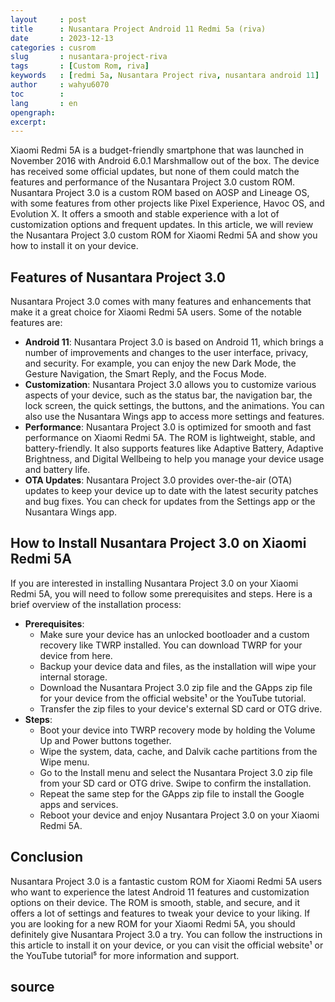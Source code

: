 ```yaml
---
layout     : post
title      : Nusantara Project Android 11 Redmi 5a (riva)
date       : 2023-12-13
categories : cusrom
slug       : nusantara-project-riva
tags       : [Custom Rom, riva]
keywords   : [redmi 5a, Nusantara Project riva, nusantara android 11]
author     : wahyu6070
toc        : 
lang       : en
opengraph:
excerpt:
---
```




Xiaomi Redmi 5A is a budget-friendly smartphone that was launched in November 2016 with Android 6.0.1 Marshmallow out of the box. The device has received some official updates, but none of them could match the features and performance of the Nusantara Project 3.0 custom ROM. Nusantara Project 3.0 is a custom ROM based on AOSP and Lineage OS, with some features from other projects like Pixel Experience, Havoc OS, and Evolution X. It offers a smooth and stable experience with a lot of customization options and frequent updates. In this article, we will review the Nusantara Project 3.0 custom ROM for Xiaomi Redmi 5A and show you how to install it on your device.

## Features of Nusantara Project 3.0

Nusantara Project 3.0 comes with many features and enhancements that make it a great choice for Xiaomi Redmi 5A users. Some of the notable features are:

- **Android 11**: Nusantara Project 3.0 is based on Android 11, which brings a number of improvements and changes to the user interface, privacy, and security. For example, you can enjoy the new Dark Mode, the Gesture Navigation, the Smart Reply, and the Focus Mode.
- **Customization**: Nusantara Project 3.0 allows you to customize various aspects of your device, such as the status bar, the navigation bar, the lock screen, the quick settings, the buttons, and the animations. You can also use the Nusantara Wings app to access more settings and features.
- **Performance**: Nusantara Project 3.0 is optimized for smooth and fast performance on Xiaomi Redmi 5A. The ROM is lightweight, stable, and battery-friendly. It also supports features like Adaptive Battery, Adaptive Brightness, and Digital Wellbeing to help you manage your device usage and battery life.
- **OTA Updates**: Nusantara Project 3.0 provides over-the-air (OTA) updates to keep your device up to date with the latest security patches and bug fixes. You can check for updates from the Settings app or the Nusantara Wings app.

## How to Install Nusantara Project 3.0 on Xiaomi Redmi 5A

If you are interested in installing Nusantara Project 3.0 on your Xiaomi Redmi 5A, you will need to follow some prerequisites and steps. Here is a brief overview of the installation process:

- **Prerequisites**:
    - Make sure your device has an unlocked bootloader and a custom recovery like TWRP installed. You can download TWRP for your device from here.
    - Backup your device data and files, as the installation will wipe your internal storage.
    - Download the Nusantara Project 3.0 zip file and the GApps zip file for your device from the official website¹ or the YouTube tutorial.
    - Transfer the zip files to your device's external SD card or OTG drive.
- **Steps**:
    - Boot your device into TWRP recovery mode by holding the Volume Up and Power buttons together.
    - Wipe the system, data, cache, and Dalvik cache partitions from the Wipe menu.
    - Go to the Install menu and select the Nusantara Project 3.0 zip file from your SD card or OTG drive. Swipe to confirm the installation.
    - Repeat the same step for the GApps zip file to install the Google apps and services.
    - Reboot your device and enjoy Nusantara Project 3.0 on your Xiaomi Redmi 5A.

## Conclusion

Nusantara Project 3.0 is a fantastic custom ROM for Xiaomi Redmi 5A users who want to experience the latest Android 11 features and customization options on their device. The ROM is smooth, stable, and secure, and it offers a lot of settings and features to tweak your device to your liking. If you are looking for a new ROM for your Xiaomi Redmi 5A, you should definitely give Nusantara Project 3.0 a try. You can follow the instructions in this article to install it on your device, or you can visit the official website¹ or the YouTube tutorial⁵ for more information and support.

## source

<!-- [Xda](https://xdaforums.com/t/rom-nusantaraproject-v3-0-19-06-2021-android-11-xiaomi-redmi-5a-4a-rova-unified.4169237/) -->

